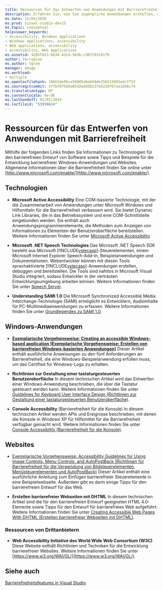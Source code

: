 ```yaml
---
title: Ressourcen für das Entwerfen von Anwendungen mit Barrierefreiheit
description: Erfahren Sie, wie Sie zugängliche Anwendungen erstellen, die die Arbeit für Personen mit Behinderung erleichtern.
ms.date: 11/04/2016
ms.prod: visual-studio-dev15
ms.topic: conceptual
helpviewer_keywords:
- accessibility, Windows applications
- Windows applications, accessibility
- Web applications, accessibility
- accessibility, Web applications
ms.assetid: 426bf023-bb34-43c4-9edb-c307191c8170
author: TerryGLee
ms.author: tglee
manager: douge
ms.workload:
- multiple
ms.openlocfilehash: 10b63de96ce56005abeb59de35b533693edcff53
ms.sourcegitcommit: 37fb7075b0a65d2add3b137a5230767aa3266c74
ms.translationtype: HT
ms.contentlocale: de-DE
ms.lasthandoff: 01/02/2019
ms.locfileid: "53959624"
---
```

# <a name="resources-for-designing-accessible-applications"></a>Ressourcen für das Entwerfen von Anwendungen mit Barrierefreiheit

Mithilfe der folgenden Links finden Sie Informationen zu Technologien für den barrierefreien Entwurf von Software sowie Tipps und Beispiele für die Entwicklung barrierefreier Windows-Anwendungen und Websites. Allgemeine Informationen über die Barrierefreiheit finden Sie online unter [http://www.microsoft.com/enable/](http://www.microsoft.com/enable/).

## <a name="technologies"></a>Technologien

* **Microsoft Active Accessibility** Eine COM-basierte Technologie, mit der die Zusammenarbeit von Anwendungen unter Microsoft Windows und Hilfsmitteln für die Barrierefreiheit verbessert wird. Sie bietet Dynamic Link Libraries, die in das Betriebssystem und eine COM-Schnittstelle eingebunden werden. Sie enthält auch Anwendungsprogrammierelemente, die Methoden zum Anzeigen von Informationen zu Elementen der Benutzeroberfläche bereitstellen. Weitere Informationen finden Sie unter [Microsoft Active Accessibility](/windows/desktop/WinAuto/microsoft-active-accessibility).

* **Microsoft .NET Speech Technologies** Das Microsoft .NET Speech SDK besteht aus Microsoft [!INCLUDE[vstecasp](../../code-quality/includes/vstecasp_md.md)]-Steuerelementen, einem Microsoft Internet Explorer Speech-Add-In, Beispielanwendungen und Dokumentationen. Webentwickler können mit diesen Tools sprachaktivierte [!INCLUDE[vstecasp](../../code-quality/includes/vstecasp_md.md)]-Anwendungen erstellen, debuggen und bereitstellen. Die Tools sind nahtlos in Microsoft Visual Studio integriert, sodass Entwickler in der vertrauten Entwicklungsumgebung arbeiten können. Weitere Informationen finden Sie unter [Speech Server](/previous-versions/office/developer/speech-technologies/ms950383\(v\=msdn.10\)).

* **Understanding SAMI 1.0** Die Microsoft Synchronized Accessible Media Interchange-Technologie (SAMI) ermöglicht es Entwicklern, Audioinhalte für PC-Multimediaanwendungen zu erfassen. Weitere Informationen finden Sie unter [Grundlegendes zu SAMI 1.0](/previous-versions/windows/desktop/dnacc/understanding-sami-1.0).

## <a name="windows-applications"></a>Windows-Anwendungen

* **[Exemplarische Vorgehensweise: Creating an accessible Windows-based application (Exemplarische Vorgehensweise: Erstellen von barrierefreien Windows-basierten Anwendungen)](/dotnet/framework/winforms/advanced/walkthrough-creating-an-accessible-windows-based-application)** Dieser Artikel enthält ausführliche Anweisungen zu den fünf Anforderungen an Barrierefreiheit, die eine Windows-Beispielanwendung erfüllen muss, um das Certified for Windows-Logo zu erhalten.

* **Richtlinien zur Gestaltung einer tastaturgesteuerten Benutzeroberfläche** In diesem technischen Artikel wird das Entwerfen einer Windows-Anwendung beschrieben, die über die Tastatur gesteuert werden kann. Weitere Informationen finden Sie unter [Guidelines for Keyboard User Interface Design (Richtlinien zur Gestaltung einer tastaturgesteuerten Benutzeroberfläche)](/previous-versions/windows/desktop/dnacc/guidelines-for-keyboard-user-interface-design).

* **Console Accessibility** (Barrierefreiheit für die Konsole) In diesem technischen Artikel werden APIs und Ereignisse beschrieben, mit denen die Konsole in Windows XP für Hilfsmittel für die Barrierefreiheit verfügbar gemacht wird. Weitere Informationen finden Sie unter [Console Accessibility (Barrierefreiheit für die Konsole)](/previous-versions/windows/desktop/dnacc/console-accessibility).

## <a name="websites"></a>Websites

-   [Exemplarische Vorgehensweise: Accessibility Guidelines for Using Image Controls, Menu Controls, and AutoPostBack (Richtlinien für Barrierefreiheit für die Verwendung von Bildsteuerelementen, Menüsteuerelementen und AutoPostBack)](https://msdn.microsoft.com/Library/ff7b5021-48b3-46bf-921f-9fe1e0e32202) Dieser Artikel enthält eine ausführliche Anleitung zum Einfügen barrierefreier Steuerelemente in eine Beispielwebseite. Außerdem gibt es darin einige Tipps für den barrierefreien Entwurf für das Web.

-   **Erstellen barrierefreier Webseiten mit DHTML** In diesem technischen Artikel sind die für den barrierefreien Entwurf geeigneten HTML 4.0-Elemente sowie Tipps für den Entwurf für barrierefreies Web aufgeführt. Weitere Informationen finden Sie unter [Creating Accessible Web Pages With DHTML (Erstellen barrierefreier Webseiten mit DHTML)](https://msdn.microsoft.com/library/ms528445.aspx).

### <a name="third-party-resources"></a>Ressourcen von Drittanbietern

-   **Web Accessibility Initiative des World Wide Web Consortium (W3C)** Diese Website enthält Richtlinien und Techniken für die Entwicklung barrierefreier Websites. Weitere Informationen finden Sie unter [https://www.w3.org/WAI/GL/](https://www.w3.org/WAI/GL/).

## <a name="see-also"></a>Siehe auch

[Barrierefreiheitsfeatures in Visual Studio](../../ide/reference/accessibility-features-of-visual-studio.md)

